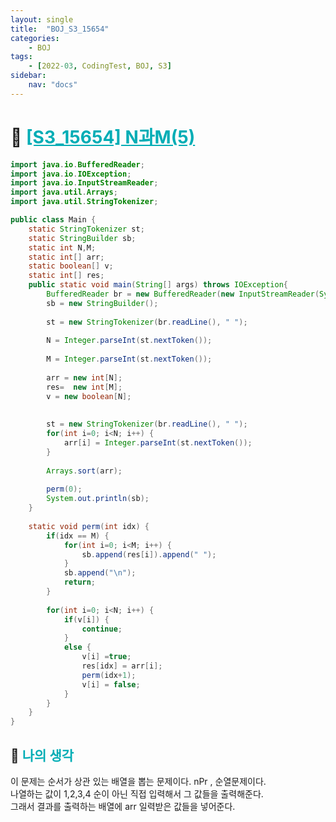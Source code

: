 ```yaml
---
layout: single
title:  "BOJ_S3_15654"
categories: 
    - BOJ
tags: 
    - [2022-03, CodingTest, BOJ, S3]
sidebar:
    nav: "docs"
---
```


# 📁 <b><a style="color:#00adb5" href="https://www.acmicpc.net/problem/15654" target=_blank>[S3_15654] N과M(5)</a></b>

```java
import java.io.BufferedReader;
import java.io.IOException;
import java.io.InputStreamReader;
import java.util.Arrays;
import java.util.StringTokenizer;

public class Main {
	static StringTokenizer st;
	static StringBuilder sb;
	static int N,M;
	static int[] arr;
	static boolean[] v;
	static int[] res;
	public static void main(String[] args) throws IOException{
		BufferedReader br = new BufferedReader(new InputStreamReader(System.in));
		sb = new StringBuilder();
		
		st = new StringTokenizer(br.readLine(), " ");
		
		N = Integer.parseInt(st.nextToken());
		
		M = Integer.parseInt(st.nextToken());
		
		arr = new int[N];
		res=  new int[M];
		v = new boolean[N];
		
		
		st = new StringTokenizer(br.readLine(), " ");
		for(int i=0; i<N; i++) {
			arr[i] = Integer.parseInt(st.nextToken());
		}
		
		Arrays.sort(arr);
		
		perm(0);
		System.out.println(sb);
	}
	
	static void perm(int idx) {
		if(idx == M) {
			for(int i=0; i<M; i++) {
				sb.append(res[i]).append(" ");
			}
			sb.append("\n");
			return;
		}
		
		for(int i=0; i<N; i++) {
			if(v[i]) {
				continue;
			}
			else {
				v[i] =true;
				res[idx] = arr[i];
				perm(idx+1);
				v[i] = false;
			}
		}
	}
}
```


## 🤔 <b><a style="color:#00adb5">나의 생각</a></b>
이 문제는 순서가 상관 있는 배열을 뽑는 문제이다. nPr , 순열문제이다.<br>
나열하는 값이 1,2,3,4 순이 아닌 직접 입력해서 그 값들을 출력해준다.<br>
그래서 결과를 출력하는 배열에 arr 일력받은 값들을 넣어준다.